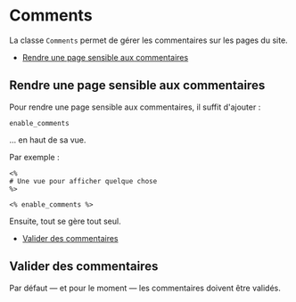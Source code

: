 # Comments

La classe `Comments` permet de gérer les commentaires sur les pages du site.

* [Rendre une page sensible aux commentaires](#rendreunepagesensibleauxcommentaires)




<a name='rendreunepagesensibleauxcommentaires'></a>

## Rendre une page sensible aux commentaires

Pour rendre une page sensible aux commentaires, il suffit d'ajouter :

    enable_comments

… en haut de sa vue.

Par exemple :

    <%
    # Une vue pour afficher quelque chose
    %>

    <% enable_comments %>

Ensuite, tout se gère tout seul.


* [Valider des commentaires](#validerdescommentaires)
<a name='validerdescommentaires'></a>

## Valider des commentaires

Par défaut — et pour le moment — les commentaires doivent être validés.
